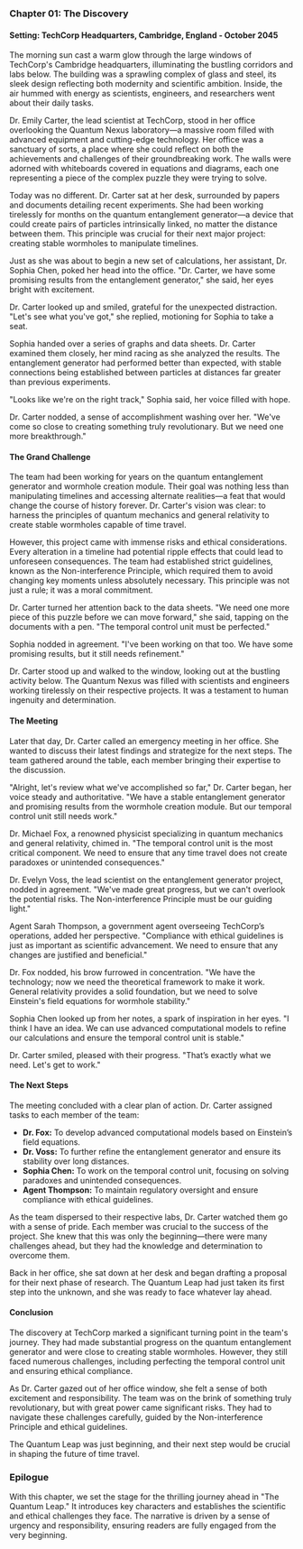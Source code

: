### Chapter 01: The Discovery

#### Setting: TechCorp Headquarters, Cambridge, England - October 2045

The morning sun cast a warm glow through the large windows of TechCorp's Cambridge headquarters, illuminating the bustling corridors and labs below. The building was a sprawling complex of glass and steel, its sleek design reflecting both modernity and scientific ambition. Inside, the air hummed with energy as scientists, engineers, and researchers went about their daily tasks.

Dr. Emily Carter, the lead scientist at TechCorp, stood in her office overlooking the Quantum Nexus laboratory—a massive room filled with advanced equipment and cutting-edge technology. Her office was a sanctuary of sorts, a place where she could reflect on both the achievements and challenges of their groundbreaking work. The walls were adorned with whiteboards covered in equations and diagrams, each one representing a piece of the complex puzzle they were trying to solve.

Today was no different. Dr. Carter sat at her desk, surrounded by papers and documents detailing recent experiments. She had been working tirelessly for months on the quantum entanglement generator—a device that could create pairs of particles intrinsically linked, no matter the distance between them. This principle was crucial for their next major project: creating stable wormholes to manipulate timelines.

Just as she was about to begin a new set of calculations, her assistant, Dr. Sophia Chen, poked her head into the office. "Dr. Carter, we have some promising results from the entanglement generator," she said, her eyes bright with excitement.

Dr. Carter looked up and smiled, grateful for the unexpected distraction. "Let's see what you've got," she replied, motioning for Sophia to take a seat.

Sophia handed over a series of graphs and data sheets. Dr. Carter examined them closely, her mind racing as she analyzed the results. The entanglement generator had performed better than expected, with stable connections being established between particles at distances far greater than previous experiments.

"Looks like we're on the right track," Sophia said, her voice filled with hope.

Dr. Carter nodded, a sense of accomplishment washing over her. "We've come so close to creating something truly revolutionary. But we need one more breakthrough."

#### The Grand Challenge

The team had been working for years on the quantum entanglement generator and wormhole creation module. Their goal was nothing less than manipulating timelines and accessing alternate realities—a feat that would change the course of history forever. Dr. Carter's vision was clear: to harness the principles of quantum mechanics and general relativity to create stable wormholes capable of time travel.

However, this project came with immense risks and ethical considerations. Every alteration in a timeline had potential ripple effects that could lead to unforeseen consequences. The team had established strict guidelines, known as the Non-interference Principle, which required them to avoid changing key moments unless absolutely necessary. This principle was not just a rule; it was a moral commitment.

Dr. Carter turned her attention back to the data sheets. "We need one more piece of this puzzle before we can move forward," she said, tapping on the documents with a pen. "The temporal control unit must be perfected."

Sophia nodded in agreement. "I've been working on that too. We have some promising results, but it still needs refinement."

Dr. Carter stood up and walked to the window, looking out at the bustling activity below. The Quantum Nexus was filled with scientists and engineers working tirelessly on their respective projects. It was a testament to human ingenuity and determination.

#### The Meeting

Later that day, Dr. Carter called an emergency meeting in her office. She wanted to discuss their latest findings and strategize for the next steps. The team gathered around the table, each member bringing their expertise to the discussion.

"Alright, let's review what we've accomplished so far," Dr. Carter began, her voice steady and authoritative. "We have a stable entanglement generator and promising results from the wormhole creation module. But our temporal control unit still needs work."

Dr. Michael Fox, a renowned physicist specializing in quantum mechanics and general relativity, chimed in. "The temporal control unit is the most critical component. We need to ensure that any time travel does not create paradoxes or unintended consequences."

Dr. Evelyn Voss, the lead scientist on the entanglement generator project, nodded in agreement. "We've made great progress, but we can't overlook the potential risks. The Non-interference Principle must be our guiding light."

Agent Sarah Thompson, a government agent overseeing TechCorp’s operations, added her perspective. "Compliance with ethical guidelines is just as important as scientific advancement. We need to ensure that any changes are justified and beneficial."

Dr. Fox nodded, his brow furrowed in concentration. "We have the technology; now we need the theoretical framework to make it work. General relativity provides a solid foundation, but we need to solve Einstein's field equations for wormhole stability."

Sophia Chen looked up from her notes, a spark of inspiration in her eyes. "I think I have an idea. We can use advanced computational models to refine our calculations and ensure the temporal control unit is stable."

Dr. Carter smiled, pleased with their progress. "That’s exactly what we need. Let's get to work."

#### The Next Steps

The meeting concluded with a clear plan of action. Dr. Carter assigned tasks to each member of the team:

- **Dr. Fox:** To develop advanced computational models based on Einstein’s field equations.
- **Dr. Voss:** To further refine the entanglement generator and ensure its stability over long distances.
- **Sophia Chen:** To work on the temporal control unit, focusing on solving paradoxes and unintended consequences.
- **Agent Thompson:** To maintain regulatory oversight and ensure compliance with ethical guidelines.

As the team dispersed to their respective labs, Dr. Carter watched them go with a sense of pride. Each member was crucial to the success of the project. She knew that this was only the beginning—there were many challenges ahead, but they had the knowledge and determination to overcome them.

Back in her office, she sat down at her desk and began drafting a proposal for their next phase of research. The Quantum Leap had just taken its first step into the unknown, and she was ready to face whatever lay ahead.

#### Conclusion

The discovery at TechCorp marked a significant turning point in the team's journey. They had made substantial progress on the quantum entanglement generator and were close to creating stable wormholes. However, they still faced numerous challenges, including perfecting the temporal control unit and ensuring ethical compliance.

As Dr. Carter gazed out of her office window, she felt a sense of both excitement and responsibility. The team was on the brink of something truly revolutionary, but with great power came significant risks. They had to navigate these challenges carefully, guided by the Non-interference Principle and ethical guidelines.

The Quantum Leap was just beginning, and their next step would be crucial in shaping the future of time travel.


### Epilogue

With this chapter, we set the stage for the thrilling journey ahead in "The Quantum Leap." It introduces key characters and establishes the scientific and ethical challenges they face. The narrative is driven by a sense of urgency and responsibility, ensuring readers are fully engaged from the very beginning.